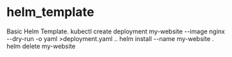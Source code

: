# helm_template
Basic Helm Template.
kubectl create deployment my-website --image nginx --dry-run -o yaml >deployment.yaml
..
helm install --name my-website . 
helm delete  my-website
